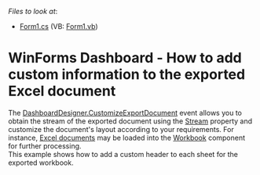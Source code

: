 ﻿<!-- default file list -->
*Files to look at*:

* [Form1.cs](./CS/DesignerSample/Form1.cs) (VB: [Form1.vb](./VB/DesignerSample/Form1.vb))
<!-- default file list end -->
# WinForms Dashboard - How to add custom information to the exported Excel document


The <a href="https://docs.devexpress.com/Dashboard/DevExpress.DashboardWin.DashboardDesigner.CustomizeExportDocument">DashboardDesigner.CustomizeExportDocument</a> event allows you to obtain the stream of the exported document using the <a href="https://docs.devexpress.com/Dashboard/DevExpress.DashboardCommon.CustomizeExportDocumentEventArgs.Stream">Stream</a> property and customize the document's layout according to your requirements. For instance, <a href="https://documentation.devexpress.com/#Dashboard/CustomDocument15181">Excel documents</a> may be loaded into the <a href="https://documentation.devexpress.com/#DocumentServer/clsDevExpressSpreadsheetWorkbooktopic">Workbook</a> component for further processing.<br>This example shows how to add a custom header to each sheet for the exported workbook.<br><br>

<br/>



